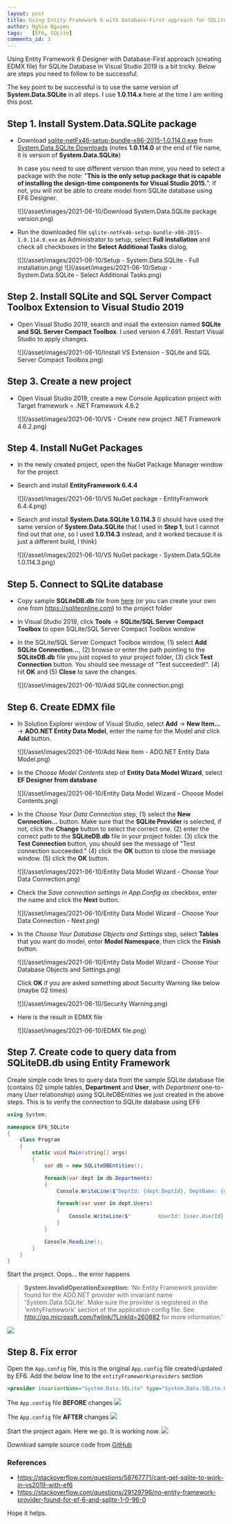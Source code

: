 ```yaml
---
layout: post
title: Using Entity Framework 6 with Database-First approach for SQLite Database in Visual Studio 2019
author: Nghia Nguyen
tags:   [EF6, SQLite]
comments_id: 3
---
```

Using Entity Framework 6 Designer with Database-First approach (creating EDMX file) for SQLite Database in Visual Studio 2019 is a bit tricky. Below are steps you need to follow to be successful.

The key point to be successful is to use the same version of __System.Data.SQLite__ in all steps. I use __1.0.114.x__ here at the time I am writing this post.

## Step 1. Install __System.Data.SQLite__ package

- Download [sqlite-netFx46-setup-bundle-x86-2015-1.0.114.0.exe](https://system.data.sqlite.org/downloads/1.0.114.0/sqlite-netFx46-setup-bundle-x86-2015-1.0.114.0.exe) from [System.Data.SQLite Downloads](https://system.data.sqlite.org/index.html/doc/trunk/www/downloads.wiki) (notes __1.0.114.0__ at the end of file name, it is version of __System.Data.SQLite__)

    In case you need to use different version than mine, you need to select a package with the note: "__This is the only setup package that is capable of installing the design-time components for Visual Studio 2015.__". If not, you will not be able to create model from SQLite database using EF6 Designer.

    ![](/asset/images/2021-06-10/Download System.Data.SQLite package version.png)

- Run the downloaded file `sqlite-netFx46-setup-bundle-x86-2015-1.0.114.0.exe` as Administrator to setup, select __Full installation__ and check all checkboxes in the __Select Additional Tasks__ dialog.

    ![](/asset/images/2021-06-10/Setup - System.Data.SQLite - Full installation.png)
    ![](/asset/images/2021-06-10/Setup - System.Data.SQLite - Select Additional Tasks.png)


## Step 2. Install __SQLite and SQL Server Compact Toolbox__ Extension to Visual Studio 2019

- Open Visual Studio 2019, search and insall the extension named __SQLite and SQL Server Compact Toolbox__. I used version 4.7.691. Restart Visual Studio to apply changes.

    ![](/asset/images/2021-06-10/Install VS Extension - SQLite and SQL Server Compact Toolbox.png)

## Step 3. Create a new project

- Open Visual Studio 2019, create a new Console Application project with Target framework = .NET Framework 4.6.2

    ![](/asset/images/2021-06-10/VS - Create new project .NET Framework 4.6.2.png)

## Step 4. Install NuGet Packages

- In the newly created project, open the NuGet Package Manager window for the project

- Search and install __EntityFramework 6.4.4__

    ![](/asset/images/2021-06-10/VS NuGet package - EntityFramwork 6.4.4.png)

- Search and install __System.Data.SQLite 1.0.114.3__ (I should have used the same version of __System.Data.SQLite__ that I used in __Step 1__, but I cannot find out that one, so I used __1.0.114.3__ instead, and it worked because it is just a different build, I think)

    ![](/asset/images/2021-06-10/VS NuGet package - System.Data.SQLite 1.0.114.3.png)

## Step 5. Connect to SQLite database

- Copy sample __SQLiteDB.db__ file from [here](https://github.com/nghianguyen09/ef6-sqlite/SQLiteDB.db) (or you can create your own one from <https://sqliteonline.com>) to the project folder

- In Visual Studio 2019, click __Tools__ -> __SQLite/SQL Server Compact Toolbox__ to open SQLite/SQL Server Compact Toolbox window

- In the SQLite/SQL Server Compact Toolbox window, (1) select __Add SQLite Connection...__, (2) browse or enter the path pointing to the __SQLiteDB.db__ file you just copied to your project folder, (3) click __Test Connection__ button. You should see message of "Test succeeded!". (4) hit __OK__ and (5) __Close__ to save the changes.

    ![](/asset/images/2021-06-10/Add SQLite connection.png)

## Step 6. Create EDMX file

- In Solution Explorer window of Visual Studio, select __Add__ -> __New Item...__ -> __ADO.NET Entity Data Model__, enter the name for the Model and click __Add__ button.

    ![](/asset/images/2021-06-10/Add New Item - ADO.NET Entity Data Model.png)

- In the *Choose Model Contents* step of __Entity Data Model Wizard__, select __EF Designer from database__

    ![](/asset/images/2021-06-10/Entity Data Model Wizard - Choose Model Contents.png)

- In the *Choose Your Data Connection* step, (1) select the __New Connection...__ button.  Make sure that the __SQLite Provider__ is selected, if not, click the __Change__ button to select the correct one. (2) enter the correct path to the __SQLiteDB.db__ file in your project folder. (3) click the __Test Connection__ button, you should see the message of "Test connection succeeded." (4) click the __OK__ button to close the message window. (5) click the __OK__ button.

    ![](/asset/images/2021-06-10/Entity Data Model Wizard - Choose Your Data Connection.png)

- Check the _Save connection settings in App.Config as_ checkbox, enter the name and click the __Next__ button.

    ![](/asset/images/2021-06-10/Entity Data Model Wizard - Choose Your Data Connection - Next.png)

- In the *Choose Your Database Objects and Settings* step, select __Tables__ that you want do model, enter __Model Namespace__, then click the __Finish__ button.

    ![](/asset/images/2021-06-10/Entity Data Model Wizard - Choose Your Database Objects and Settings.png)

    Click __OK__ if you are asked something about Security Warning like below (maybe 02 times)


    ![](/asset/images/2021-06-10/Security Warning.png)

- Here is the result in EDMX file

    ![](/asset/images/2021-06-10/EDMX file.png)

## Step 7. Create code to query data from SQLiteDB.db using Entity Framework

Create simple code lines to query data from the sample SQLite database file (contains 02 simple tables, __Department__ and __User__, with *Department* one-to-many *User* relationship) using SQLiteDBEntities we just created in the above steps. This is to verify the connection to SQLite database using EF6

```csharp
using System;

namespace EF6_SQLite
{
    class Program
    {
        static void Main(string[] args)
        {
            var db = new SQLiteDBEntities();

            foreach(var dept in db.Departments)
            {
                Console.WriteLine($"DeptId: {dept.DeptId}, DeptName: {dept.DeptId}");

                foreach(var user in dept.Users)
                {
                    Console.WriteLine($"         UserId: {user.UserId}, UserName: {user.UserName}, FirstName: {user.FirstName}, LastName: {user.LastName}");
                }
            }

            Console.ReadLine();
        }
    }
}
```

Start the project. Oops... the error happens
> **System.InvalidOperationException:** 'No Entity Framework provider found for the ADO.NET provider with invariant name 'System.Data.SQLite'. Make sure the provider is registered in the 'entityFramework' section of the application config file. See http://go.microsoft.com/fwlink/?LinkId=260882 for more information.'

![](/asset/images/2021-06-10/Error.png)

## Step 8. Fix error

Open the `App.config` file, this is the original `App.config` file created/updated by EF6. Add the below line to the `entityFramework\providers` section

```xml
<provider invariantName="System.Data.SQLite" type="System.Data.SQLite.EF6.SQLiteProviderServices, System.Data.SQLite.EF6" />
```

The `App.config` file __BEFORE__ changes
![](/asset/images/2021-06-10/AppConfig-BeforeChanges.png)

The `App.config` file __AFTER__ changes
![](/asset/images/2021-06-10/AppConfig-AfterChanges.png)


Start the project again. Here we go. It is working now.
![](/asset/images/2021-06-10/WorkingOutput.png)


Download sample source code from [GitHub](https://github.com/nghianguyen09/ef6-sqlite)

### References
*   <https://stackoverflow.com/questions/58767771/cant-get-sqlite-to-work-in-vs2019-with-ef6>
*   <https://stackoverflow.com/questions/29129796/no-entity-framework-provider-found-for-ef-6-and-sqlite-1-0-96-0>

Hope it helps.